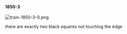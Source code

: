 #### 1850-3
![train-1850-3-0.png](https://github.com/lil-lab/nlvr/raw/master/nlvr/train/images/28/train-1850-3-0.png "train-1850-3-0.png")

there are exactly two black squares not touching the edge